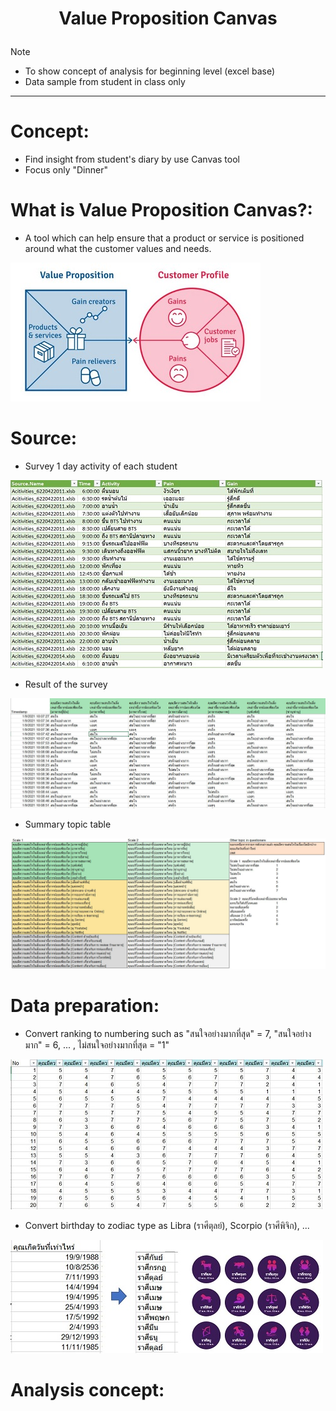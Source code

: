 # <p align="center"> Value Proposition Canvas</p>
Note
- To show concept of analysis for beginning level (excel base)
- Data sample from student in class only
***

# Concept:
- Find insight from student's diary by use Canvas tool
- Focus only "Dinner"

# What is Value Proposition Canvas?:
- A tool which can help ensure that a product or service is positioned around what the customer values and needs.

![alt](https://github.com/NattapongTH/NattapongTH-6310422089_BADS7105/blob/main/Homework%2003_Value%20Proposition/Photo/Value%20Proposition%20Canvas.JPG)

# Source:
- Survey 1 day activity of each student  

![alt](https://github.com/NattapongTH/NattapongTH-6310422089_BADS7105/blob/main/Homework%2003_Value%20Proposition/Photo/Diary%20sample.JPG)

- Result of the survey 

![alt](https://github.com/NattapongTH/NattapongTH-6310422089_BADS7105/blob/main/Homework%2001_Analysis%20of%20Customer/Photo/9.%20Result%20of%20Survey.JPG)

- Summary topic table 

![alt](https://github.com/NattapongTH/NattapongTH-6310422089_BADS7105/blob/main/Homework%2001_Analysis%20of%20Customer/Photo/9.%20Topic%20summary%20from%20Survey.JPG)


# Data preparation:
- Convert ranking to numbering such as "สนใจอย่างมากที่สุด" = 7, "สนใจอย่างมาก" = 6, ... , ไม่สนใจอย่างมากที่สุด = "1"

![alt](https://github.com/NattapongTH/NattapongTH-6310422089_BADS7105/blob/main/Homework%2001_Analysis%20of%20Customer/Photo/9.%20Convery%20ranking%20to%20numbering.JPG)

- Convert birthday to zodiac type as Libra (ราศีตุลย์), Scorpio (ราศีพิจิก), ...

![alt](https://github.com/NattapongTH/NattapongTH-6310422089_BADS7105/blob/main/Homework%2001_Analysis%20of%20Customer/Photo/9.%20DOB.jpg)

# Analysis concept:  